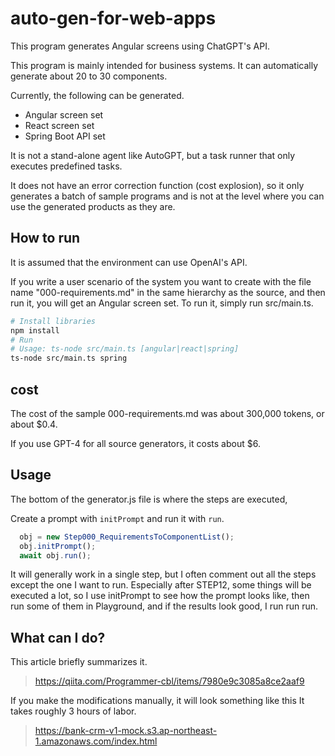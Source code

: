 # auto-gen-for-web-apps

This program generates Angular screens using ChatGPT's API.

This program is mainly intended for business systems. It can automatically generate about 20 to 30 components.

Currently, the following can be generated.

- Angular screen set
- React screen set
- Spring Boot API set

It is not a stand-alone agent like AutoGPT, but a task runner that only executes predefined tasks.

It does not have an error correction function (cost explosion), so it only generates a batch of sample programs and is not at the level where you can use the generated products as they are.


## How to run
It is assumed that the environment can use OpenAI's API.

If you write a user scenario of the system you want to create with the file name "000-requirements.md" in the same hierarchy as the source, and then run it, you will get an Angular screen set.
To run it, simply run src/main.ts.

```bash
# Install libraries
npm install
# Run
# Usage: ts-node src/main.ts [angular|react|spring]
ts-node src/main.ts spring
```


## cost
The cost of the sample 000-requirements.md was about 300,000 tokens, or about $0.4.

If you use GPT-4 for all source generators, it costs about $6.


## Usage 
The bottom of the generator.js file is where the steps are executed,

Create a prompt with `initPrompt` and run it with `run`.

```javascript
  obj = new Step000_RequirementsToComponentList();
  obj.initPrompt();
  await obj.run();
```

It will generally work in a single step, but I often comment out all the steps except the one I want to run.
Especially after STEP12, some things will be executed a lot, so I use initPrompt to see how the prompt looks like, then run some of them in Playground, and if the results look good, I run run run.

## What can I do?
This article briefly summarizes it.
> https://qiita.com/Programmer-cbl/items/7980e9c3085a8ce2aaf9

If you make the modifications manually, it will look something like this It takes roughly 3 hours of labor.
> https://bank-crm-v1-mock.s3.ap-northeast-1.amazonaws.com/index.html
